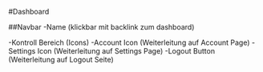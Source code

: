 #Dashboard

##Navbar
-Name (klickbar mit backlink zum dashboard)

-Kontroll Bereich (Icons)
    -Account Icon (Weiterleitung auf Account Page)
    -Settings Icon (Weiterleitung auf Settings Page)
    -Logout Button (Weiterleitung auf Logout Seite)